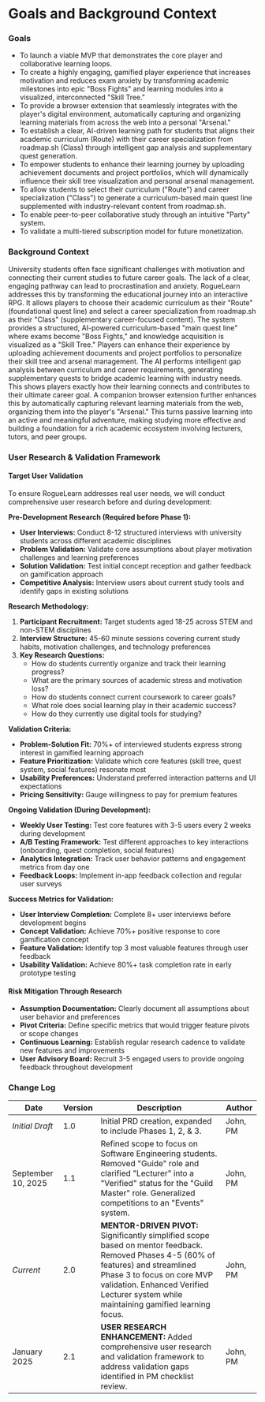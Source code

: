 # **Goals and Background Context**

### **Goals**

- To launch a viable MVP that demonstrates the core player and collaborative learning loops.
- To create a highly engaging, gamified player experience that increases motivation and reduces exam anxiety by transforming academic milestones into epic "Boss Fights" and learning modules into a visualized, interconnected "Skill Tree."
- To provide a browser extension that seamlessly integrates with the player's digital environment, automatically capturing and organizing learning materials from across the web into a personal "Arsenal."
- To establish a clear, AI-driven learning path for students that aligns their academic curriculum (Route) with their career specialization from roadmap.sh (Class) through intelligent gap analysis and supplementary quest generation.
- To empower students to enhance their learning journey by uploading achievement documents and project portfolios, which will dynamically influence their skill tree visualization and personal arsenal management.
- To allow students to select their curriculum ("Route") and career specialization ("Class") to generate a curriculum-based main quest line supplemented with industry-relevant content from roadmap.sh.
- To enable peer-to-peer collaborative study through an intuitive "Party" system.
- To validate a multi-tiered subscription model for future monetization.

### **Background Context**

University students often face significant challenges with motivation and connecting their current studies to future career goals. The lack of a clear, engaging pathway can lead to procrastination and anxiety. RogueLearn addresses this by transforming the educational journey into an interactive RPG. It allows players to choose their academic curriculum as their "Route" (foundational quest line) and select a career specialization from roadmap.sh as their "Class" (supplementary career-focused content). The system provides a structured, AI-powered curriculum-based "main quest line" where exams become "Boss Fights," and knowledge acquisition is visualized as a "Skill Tree." Players can enhance their experience by uploading achievement documents and project portfolios to personalize their skill tree and arsenal management. The AI performs intelligent gap analysis between curriculum and career requirements, generating supplementary quests to bridge academic learning with industry needs. This shows players exactly how their learning connects and contributes to their ultimate career goal. A companion browser extension further enhances this by automatically capturing relevant learning materials from the web, organizing them into the player's "Arsenal." This turns passive learning into an active and meaningful adventure, making studying more effective and building a foundation for a rich academic ecosystem involving lecturers, tutors, and peer groups.

### **User Research & Validation Framework**

#### **Target User Validation**
To ensure RogueLearn addresses real user needs, we will conduct comprehensive user research before and during development:

**Pre-Development Research (Required before Phase 1):**
- **User Interviews:** Conduct 8-12 structured interviews with university students across different academic disciplines
- **Problem Validation:** Validate core assumptions about player motivation challenges and learning preferences
- **Solution Validation:** Test initial concept reception and gather feedback on gamification approach
- **Competitive Analysis:** Interview users about current study tools and identify gaps in existing solutions

**Research Methodology:**
1. **Participant Recruitment:** Target students aged 18-25 across STEM and non-STEM disciplines
2. **Interview Structure:** 45-60 minute sessions covering current study habits, motivation challenges, and technology preferences
3. **Key Research Questions:**
   - How do students currently organize and track their learning progress?
   - What are the primary sources of academic stress and motivation loss?
   - How do students connect current coursework to career goals?
   - What role does social learning play in their academic success?
   - How do they currently use digital tools for studying?

**Validation Criteria:**
- **Problem-Solution Fit:** 70%+ of interviewed students express strong interest in gamified learning approach
- **Feature Prioritization:** Validate which core features (skill tree, quest system, social features) resonate most
- **Usability Preferences:** Understand preferred interaction patterns and UI expectations
- **Pricing Sensitivity:** Gauge willingness to pay for premium features

**Ongoing Validation (During Development):**
- **Weekly User Testing:** Test core features with 3-5 users every 2 weeks during development
- **A/B Testing Framework:** Test different approaches to key interactions (onboarding, quest completion, social features)
- **Analytics Integration:** Track user behavior patterns and engagement metrics from day one
- **Feedback Loops:** Implement in-app feedback collection and regular user surveys

**Success Metrics for Validation:**
- **User Interview Completion:** Complete 8+ user interviews before development begins
- **Concept Validation:** Achieve 70%+ positive response to core gamification concept
- **Feature Validation:** Identify top 3 most valuable features through user feedback
- **Usability Validation:** Achieve 80%+ task completion rate in early prototype testing

#### **Risk Mitigation Through Research**
- **Assumption Documentation:** Clearly document all assumptions about user behavior and preferences
- **Pivot Criteria:** Define specific metrics that would trigger feature pivots or scope changes
- **Continuous Learning:** Establish regular research cadence to validate new features and improvements
- **User Advisory Board:** Recruit 3-5 engaged users to provide ongoing feedback throughout development

### **Change Log**

| **Date** | **Version** | **Description** | **Author** |
| --- | --- | --- | --- |
| *Initial Draft* | 1.0 | Initial PRD creation, expanded to include Phases 1, 2, & 3. | John, PM |
| September 10, 2025 | 1.1 | Refined scope to focus on Software Engineering students. Removed "Guide" role and clarified "Lecturer" into a "Verified" status for the "Guild Master" role. Generalized competitions to an "Events" system. | John, PM |
| *Current* | 2.0 | **MENTOR-DRIVEN PIVOT:** Significantly simplified scope based on mentor feedback. Removed Phases 4-5 (60% of features) and streamlined Phase 3 to focus on core MVP validation. Enhanced Verified Lecturer system while maintaining gamified learning focus. | John, PM |
| January 2025 | 2.1 | **USER RESEARCH ENHANCEMENT:** Added comprehensive user research and validation framework to address validation gaps identified in PM checklist review. | John, PM |